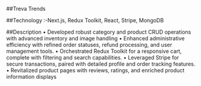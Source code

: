 ##Treva Trends 

##Technology :-Next.js, Redux Toolkit, React, Stripe, MongoDB 

##Description
• Developed robust category and product CRUD operations with advanced inventory and image handling
• Enhanced administrative efficiency with refined order statuses, refund processing, and user management tools.
• Orchestrated Redux Toolkit for a responsive cart, complete with filtering and search capabilities.
• Leveraged Stripe for secure transactions, paired with detailed profile and order tracking features.
• Revitalized product pages with reviews, ratings, and enriched product information displays
